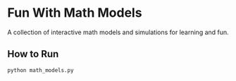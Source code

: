 # Fun With Math Models

A collection of interactive math models and simulations for learning and fun.

## How to Run
```bash
python math_models.py
